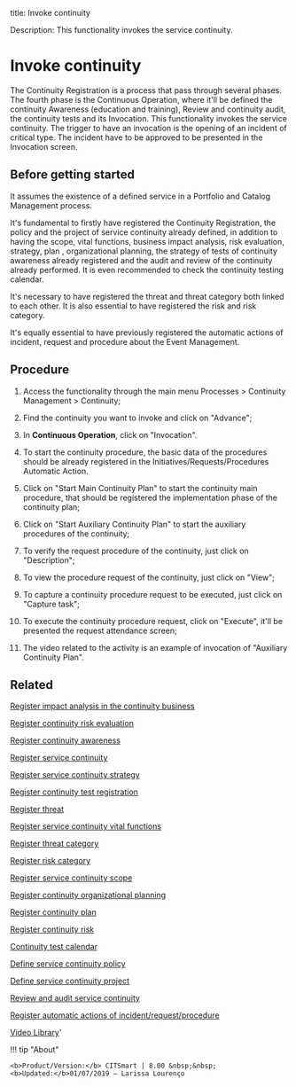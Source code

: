 title: Invoke continuity

Description: This functionality invokes the service continuity.
# Invoke continuity

The Continuity Registration is a process that pass through several phases. The fourth phase is the Continuous Operation, where it'll be defined the continuity Awareness (education and training), Review and continuity audit, the continuity tests and its Invocation. This functionality invokes the service continuity.
The trigger to have an invocation is the opening of an incident of critical type. The incident have to be approved to be presented in the Invocation screen.

Before getting started
--------------------------

It assumes the existence of a defined service in a Portfolio and Catalog
Management process.

It's fundamental to firstly have registered the Continuity Registration, the
policy and the project of service continuity already defined, in addition to
having the scope, vital functions, business impact analysis, risk evaluation,
strategy, plan , organizational planning, the strategy of tests of continuity
awareness already registered and the audit and review of the continuity already
performed. It is even recommended to check the continuity testing calendar.

It's necessary to have registered the threat and threat category both linked to
each other. It is also essential to have registered the risk and risk category.

It's equally essential to have previously registered the automatic actions of
incident, request and procedure about the Event Management.

Procedure
-------------

1.  Access the functionality through the main menu Processes \> Continuity
    Management \> Continuity;

2.  Find the continuity you want to invoke and click on "Advance";

3.  In **Continuous Operation**, click on "Invocation".

4.  To start the continuity procedure, the basic data of the procedures should
    be already registered in the Initiatives/Requests/Procedures Automatic
    Action.

5.  Click on "Start Main Continuity Plan" to start the continuity main
    procedure, that should be registered the implementation phase of the
    continuity plan;

6.  Click on "Start Auxiliary Continuity Plan" to start the auxiliary procedures
    of the continuity;

7.  To verify the request procedure of the continuity, just click on
    "Description";

8.  To view the procedure request of the continuity, just click on "View";

9.  To capture a continuity procedure request to be executed, just click on
    "Capture task";

10. To execute the continuity procedure request, click on "Execute", it'll be
    presented the request attendance screen;
    
11. The video related to the activity is an example of invocation of "Auxiliary Continuity Plan".   

Related
-----------

[Register impact analysis in the continuity business](/en-us/citsmart-platform-8/processes/continuity/use/impact-analysis-continuity-business.html)

[Register continuity risk evaluation](/en-us/citsmart-platform-8/processes/continuity/use/continuity-risk-evaluation.html)

[Register continuity awareness](/en-us/citsmart-platform-8/processes/continuity/use/continuity-awareness.html)

[Register service continuity](/en-us/citsmart-platform-8/processes/continuity/use/register-service-continuity.html)

[Register service continuity strategy](/en-us/citsmart-platform-8/processes/continuity/use/service-continuity-strategy.html)

[Register continuity test registration](/en-us/citsmart-platform-8/processes/continuity/use/continuity-test-registration.html)

[Register threat](/en-us/citsmart-platform-8/processes/continuity/use/register-threat.html)

[Register service continuity vital functions](/en-us/citsmart-platform-8/processes/continuity/use/continuity-vital-functions.html)

[Register threat category](/en-us/citsmart-platform-8/processes/continuity/use/threat-category.html)

[Register risk category](/en-us/citsmart-platform-8/processes/continuity/use/risk-category.html)

[Register service continuity scope](/en-us/citsmart-platform-8/processes/continuity/use/service-continuity-scope.html)

[Register continuity organizational planning](/en-us/citsmart-platform-8/processes/continuity/use/continuity-organizational-planning.html)

[Register continuity plan](/en-us/citsmart-platform-8/processes/continuity/use/continuity-plan.html)

[Register continuity risk](/en-us/citsmart-platform-8/processes/continuity/use/register-continuity-risk.html)

[Continuity test calendar](/en-us/citsmart-platform-8/processes/continuity/use/continuity-test-calendar.html)

[Define service continuity policy](/en-us/citsmart-platform-8/processes/continuity/use/continuity-policy.html)

[Define service continuity project](/en-us/citsmart-platform-8/processes/continuity/use/service-continuity-project.html)

[Review and audit service continuity](/en-us/citsmart-platform-8/processes/continuity/use/review-and-audit-continuity.html)

[Register automatic actions of incident/request/procedure](/en-us/citsmart-platform-8/additional-features/automation-of-operation/configuration/register-automatic-actions-incident-request-procedure.html)

<i class='fa fa-youtube-play  fa-2x' style='color:#97ce17;vertical-align: middle;'> </i> [Video Library](https://www.youtube.com/playlist?list=PLB5qK2uzf2RPwpIsGu97d5LVHeTNzpTMC)'

!!! tip "About"

    <b>Product/Version:</b> CITSmart | 8.00 &nbsp;&nbsp;
    <b>Updated:</b>01/07/2019 – Larissa Lourenço


